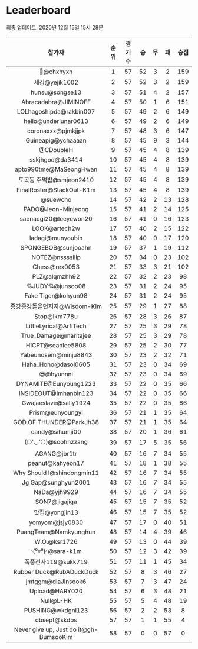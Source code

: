 # Leaderboard
최종 업데이트: 2020년 12월 15일 15시 28분




| 참가자 | 순위 | 경기수 | 승 | 무 | 패 | 승점 |
|:---:|:---:|:---:|:---:|:---:|:---:|:---:|
| 👑@chxhyxn | 1 | 57 | 52 | 3 | 2 | 159 |
| 세깅@yejik1002 | 2 | 57 | 52 | 3 | 2 | 159 |
| hunsu@songse13 | 3 | 57 | 51 | 4 | 2 | 157 |
| Abracadabra@JIMINOFF | 4 | 57 | 50 | 1 | 6 | 151 |
| LOLhagoshipda@rakbin007 | 5 | 57 | 49 | 2 | 6 | 149 |
| hello@underlunar0613 | 6 | 57 | 49 | 2 | 6 | 149 |
| coronaxxx@pjmkjjpk | 7 | 57 | 48 | 3 | 6 | 147 |
| Guineapig@ychaaaan | 8 | 57 | 45 | 9 | 3 | 144 |
| @CDoubleH | 9 | 57 | 45 | 4 | 8 | 139 |
| sskjhgod@da3414 | 10 | 57 | 45 | 4 | 8 | 139 |
| apto990tme@MaSeongHwan | 11 | 57 | 45 | 4 | 8 | 139 |
| 도곡동 주먹밥@smjeon2410 | 12 | 57 | 45 | 4 | 8 | 139 |
| FinalRoster@StackOut-K1m | 13 | 57 | 45 | 4 | 8 | 139 |
| @suewcho | 14 | 57 | 42 | 2 | 13 | 128 |
| PADO@Jeon-Minjeong | 15 | 57 | 41 | 2 | 14 | 125 |
| saenaegi20@leeyewon20 | 16 | 57 | 41 | 0 | 16 | 123 |
| LOOK@artech2w | 17 | 57 | 40 | 2 | 15 | 122 |
| ladagi@munyoubin | 18 | 57 | 40 | 0 | 17 | 120 |
| SPONGEBOB@sunjooahn | 19 | 57 | 37 | 1 | 19 | 112 |
| NOTEZ@nsssslllp | 20 | 57 | 34 | 0 | 23 | 102 |
| Chess@rex0053 | 21 | 57 | 33 | 3 | 21 | 102 |
| PLZ@alqmzhh92 | 22 | 57 | 32 | 2 | 23 | 98 |
| 💘JUDY💘@junsoo08 | 23 | 57 | 31 | 2 | 24 | 95 |
| Fake Tiger@kohyun98 | 24 | 57 | 31 | 2 | 24 | 95 |
| 종강종강돌을던지자@Wisdom-Kim | 25 | 57 | 29 | 1 | 27 | 88 |
| Stop@lkm778u | 26 | 57 | 28 | 3 | 26 | 87 |
| LittleLyrical@ArfiTech | 27 | 57 | 25 | 3 | 29 | 78 |
| True_Damage@maritajee | 28 | 57 | 25 | 3 | 29 | 78 |
| HICPT@seanlee5808 | 29 | 57 | 25 | 2 | 30 | 77 |
| Yabeunosem@minju8843 | 30 | 57 | 23 | 2 | 32 | 71 |
| Haha_Hoho@dasol0605 | 31 | 57 | 23 | 0 | 34 | 69 |
| 😎@hyunnni | 32 | 57 | 23 | 0 | 34 | 69 |
| DYNAMITE@Eunyoung1223 | 33 | 57 | 22 | 0 | 35 | 66 |
| INSIDEOUT@Imhanbin123 | 34 | 57 | 22 | 0 | 35 | 66 |
| Gwajaeslave@sally1924 | 35 | 57 | 22 | 0 | 35 | 66 |
| Prism@eunyoungyi | 36 | 57 | 21 | 1 | 35 | 64 |
| GOD.OF.THUNDER@ParkJh38 | 37 | 57 | 21 | 1 | 35 | 64 |
| candy@sihumji00 | 38 | 57 | 20 | 1 | 36 | 61 |
| (🌕'◡'🌕)@soohnzzang | 39 | 57 | 17 | 5 | 35 | 56 |
| AGANG@jbr1tr | 40 | 57 | 16 | 7 | 34 | 55 |
| peanut@kahyeon17 | 41 | 57 | 18 | 1 | 38 | 55 |
| Why Should I@shindongmin11 | 42 | 57 | 16 | 7 | 34 | 55 |
| Jg Gap@sunghyun2001 | 43 | 57 | 16 | 7 | 34 | 55 |
| NaDa@yjh9929 | 44 | 57 | 16 | 7 | 34 | 55 |
| SON7@jigajiga | 45 | 57 | 15 | 7 | 35 | 52 |
| 맛집@yongjin13 | 46 | 57 | 15 | 7 | 35 | 52 |
| yomyom@jsjy0830 | 47 | 57 | 17 | 0 | 40 | 51 |
| PuangTeam@Namkyunghun | 48 | 57 | 14 | 4 | 39 | 46 |
| W.O.@ksr1726 | 49 | 57 | 13 | 0 | 44 | 39 |
| ◝(⁰▿⁰)◜@sara-k1m | 50 | 57 | 12 | 3 | 42 | 39 |
| 폭풍전사119@sukk719 | 51 | 57 | 11 | 1 | 45 | 34 |
| Rubber Duck@RubADuckDuck | 52 | 57 | 8 | 3 | 46 | 27 |
| jmtggm@dlaJinsook6 | 53 | 57 | 7 | 3 | 47 | 24 |
| Upload@HARY020 | 54 | 57 | 6 | 3 | 48 | 21 |
| Null@L-HK | 55 | 57 | 5 | 4 | 48 | 19 |
| PUSHING@wkdgnl123 | 56 | 57 | 2 | 2 | 53 | 8 |
| dbsepf@skdbs | 57 | 57 | 1 | 1 | 55 | 4 |
| Never give up, Just do it@gh-BumsooKim | 58 | 57 | 0 | 0 | 57 | 0 |